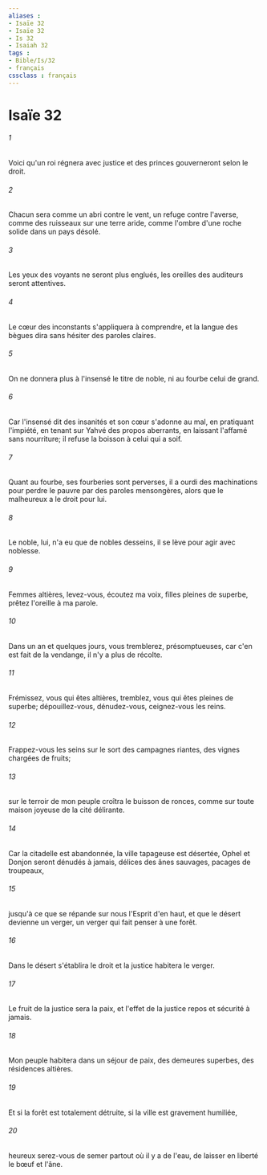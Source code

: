 ```yaml
---
aliases : 
- Isaïe 32
- Isaïe 32
- Is 32
- Isaiah 32
tags : 
- Bible/Is/32
- français
cssclass : français
---
```


# Isaïe 32

###### 1
Voici qu'un roi régnera avec justice et des princes gouverneront selon le droit. 
###### 2
Chacun sera comme un abri contre le vent, un refuge contre l'averse, comme des ruisseaux sur une terre aride, comme l'ombre d'une roche solide dans un pays désolé. 
###### 3
Les yeux des voyants ne seront plus englués, les oreilles des auditeurs seront attentives. 
###### 4
Le cœur des inconstants s'appliquera à comprendre, et la langue des bègues dira sans hésiter des paroles claires. 
###### 5
On ne donnera plus à l'insensé le titre de noble, ni au fourbe celui de grand. 
###### 6
Car l'insensé dit des insanités et son cœur s'adonne au mal, en pratiquant l'impiété, en tenant sur Yahvé des propos aberrants, en laissant l'affamé sans nourriture; il refuse la boisson à celui qui a soif. 
###### 7
Quant au fourbe, ses fourberies sont perverses, il a ourdi des machinations pour perdre le pauvre par des paroles mensongères, alors que le malheureux a le droit pour lui. 
###### 8
Le noble, lui, n'a eu que de nobles desseins, il se lève pour agir avec noblesse. 
###### 9
Femmes altières, levez-vous, écoutez ma voix, filles pleines de superbe, prêtez l'oreille à ma parole. 
###### 10
Dans un an et quelques jours, vous tremblerez, présomptueuses, car c'en est fait de la vendange, il n'y a plus de récolte. 
###### 11
Frémissez, vous qui êtes altières, tremblez, vous qui êtes pleines de superbe; dépouillez-vous, dénudez-vous, ceignez-vous les reins. 
###### 12
Frappez-vous les seins sur le sort des campagnes riantes, des vignes chargées de fruits; 
###### 13
sur le terroir de mon peuple croîtra le buisson de ronces, comme sur toute maison joyeuse de la cité délirante. 
###### 14
Car la citadelle est abandonnée, la ville tapageuse est désertée, Ophel et Donjon seront dénudés à jamais, délices des ânes sauvages, pacages de troupeaux, 
###### 15
jusqu'à ce que se répande sur nous l'Esprit d'en haut, et que le désert devienne un verger, un verger qui fait penser à une forêt. 
###### 16
Dans le désert s'établira le droit et la justice habitera le verger. 
###### 17
Le fruit de la justice sera la paix, et l'effet de la justice repos et sécurité à jamais. 
###### 18
Mon peuple habitera dans un séjour de paix, des demeures superbes, des résidences altières. 
###### 19
Et si la forêt est totalement détruite, si la ville est gravement humiliée, 
###### 20
heureux serez-vous de semer partout où il y a de l'eau, de laisser en liberté le bœuf et l'âne. 
